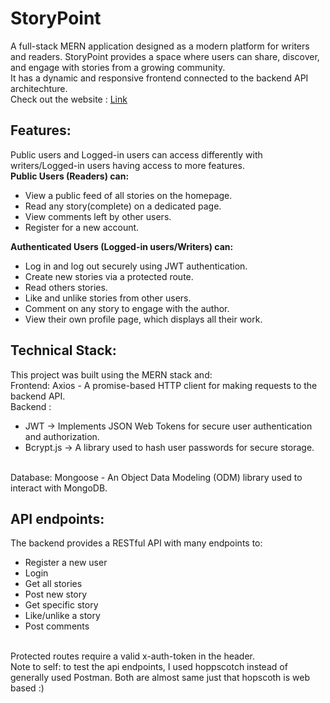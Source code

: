 # StoryPoint
A full-stack MERN application designed as a modern platform for writers and readers. StoryPoint provides a space where users can share, discover, and engage with stories from a growing community. <br>
It has a dynamic and responsive frontend connected to the backend API architechture.
<br>
Check out the website : [Link](https://storypoint-vcne.onrender.com/)
## Features:
Public users and Logged-in users can access differently with writers/Logged-in users having access to more features.
<br>
**Public Users (Readers) can:**
- View a public feed of all stories on the homepage.
- Read any story(complete) on a dedicated page.
- View comments left by other users.
- Register for a new account.

**Authenticated Users (Logged-in users/Writers) can:**
- Log in and log out securely using JWT authentication.
- Create new stories via a protected route.
- Read others stories.
- Like and unlike stories from other users.
- Comment on any story to engage with the author.
- View their own profile page, which displays all their work.
## Technical Stack:
This project was built using the MERN stack and:
<br>
Frontend: Axios - A promise-based HTTP client for making requests to the backend API.
<br>
Backend : 
- JWT -> Implements JSON Web Tokens for secure user authentication and authorization.
- Bcrypt.js -> A library used to hash user passwords for secure storage.
<br>
Database: Mongoose - An Object Data Modeling (ODM) library used to interact with MongoDB.

## API endpoints:
The backend provides a RESTful API with many endpoints to: 
- Register a new user
- Login
- Get all stories
- Post new story
- Get specific story
- Like/unlike a story
- Post comments
<br>
Protected routes require a valid x-auth-token in the header.
<br>
Note to self: to test the api endpoints, I used hoppscotch instead of generally used Postman. Both are almost same just that hopscoth is web based :)
